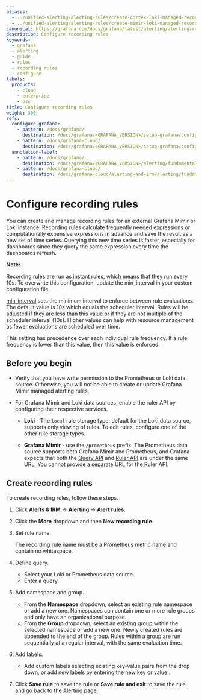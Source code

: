 ```yaml
---
aliases:
  - ../unified-alerting/alerting-rules/create-cortex-loki-managed-recording-rule/
  - ../unified-alerting/alerting-rules/create-mimir-loki-managed-recording-rule/
canonical: https://grafana.com/docs/grafana/latest/alerting/alerting-rules/create-mimir-loki-managed-recording-rule/
description: Configure recording rules
keywords:
  - grafana
  - alerting
  - guide
  - rules
  - recording rules
  - configure
labels:
  products:
    - cloud
    - enterprise
    - oss
title: Configure recording rules
weight: 300
refs:
  configure-grafana:
    - pattern: /docs/grafana/
      destination: /docs/grafana/<GRAFANA_VERSION>/setup-grafana/configure-grafana/
    - pattern: /docs/grafana-cloud/
      destination: /docs/grafana/<GRAFANA_VERSION>/setup-grafana/configure-grafana/
  annotation-label:
    - pattern: /docs/grafana/
      destination: /docs/grafana/<GRAFANA_VERSION>/alerting/fundamentals/annotation-label/
    - pattern: /docs/grafana-cloud/
      destination: /docs/grafana-cloud/alerting-and-irm/alerting/fundamentals/annotation-label/
---
```


# Configure recording rules

You can create and manage recording rules for an external Grafana Mimir or Loki instance. Recording rules calculate frequently needed expressions or computationally expensive expressions in advance and save the result as a new set of time series. Querying this new time series is faster, especially for dashboards since they query the same expression every time the dashboards refresh.

**Note:**

Recording rules are run as instant rules, which means that they run every 10s. To overwrite this configuration, update the min_interval in your custom configuration file.

[min_interval](ref:configure-grafana) sets the minimum interval to enforce between rule evaluations. The default value is 10s which equals the scheduler interval. Rules will be adjusted if they are less than this value or if they are not multiple of the scheduler interval (10s). Higher values can help with resource management as fewer evaluations are scheduled over time.

This setting has precedence over each individual rule frequency. If a rule frequency is lower than this value, then this value is enforced.

## Before you begin

- Verify that you have write permission to the Prometheus or Loki data source. Otherwise, you will not be able to create or update Grafana Mimir managed alerting rules.

- For Grafana Mimir and Loki data sources, enable the ruler API by configuring their respective services.

  - **Loki** - The `local` rule storage type, default for the Loki data source, supports only viewing of rules. To edit rules, configure one of the other rule storage types.

  - **Grafana Mimir** - use the `/prometheus` prefix. The Prometheus data source supports both Grafana Mimir and Prometheus, and Grafana expects that both the [Query API](/docs/mimir/latest/operators-guide/reference-http-api/#querier--query-frontend) and [Ruler API](/docs/mimir/latest/operators-guide/reference-http-api/#ruler) are under the same URL. You cannot provide a separate URL for the Ruler API.

## Create recording rules

To create recording rules, follow these steps.

1. Click **Alerts & IRM** -> **Alerting** ->
   **Alert rules**.
1. Click the **More** dropdown and then **New recording rule**.

1. Set rule name.

   The recording rule name must be a Prometheus metric name and contain no whitespace.

1. Define query.
   - Select your Loki or Prometheus data source.
   - Enter a query.
1. Add namespace and group.
   - From the **Namespace** dropdown, select an existing rule namespace or add a new one. Namespaces can contain one or more rule groups and only have an organizational purpose.
   - From the **Group** dropdown, select an existing group within the selected namespace or add a new one. Newly created rules are appended to the end of the group. Rules within a group are run sequentially at a regular interval, with the same evaluation time.
1. Add labels.
   - Add custom labels selecting existing key-value pairs from the drop down, or add new labels by entering the new key or value .
1. Click **Save rule** to save the rule or **Save rule and exit** to save the rule and go back to the Alerting page.

